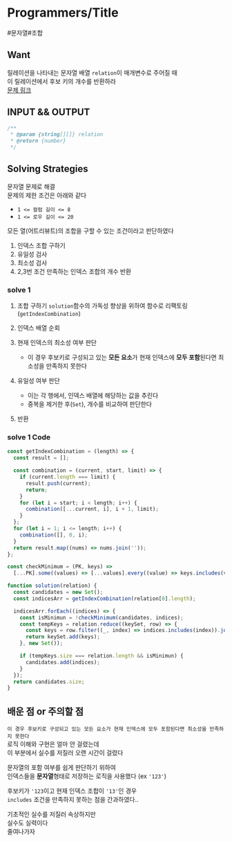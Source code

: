 # Programmers/Title

#문자열#조합

## Want

릴레이션을 나타내는 문자열 배열 `relation`이 매개변수로 주어질 때  
이 릴레이션에서 후보 키의 개수를 반환하라  
[문제 링크](https://school.programmers.co.kr/learn/courses/30/lessons/42890)

## INPUT && OUTPUT

```js
/**
 * @param {string[][]} relation
 * @return {number}
 */
```

## Solving Strategies

문자열 문제로 해결  
문제의 제한 조건은 아래와 같다

- `1 <= 컬럼 길이 <= 8`
- `1 <= 로우 길이 <= 20`

모든 열(어트리뷰트)의 조합을 구할 수 있는 조건이라고 판단하였다

1. 인덱스 조합 구하기
2. 유일성 검사
3. 최소성 검사
4. 2,3번 조건 만족하는 인덱스 조합의 개수 반환

### solve 1

1. 조합 구하기 `solution`함수의 가독성 향상을 위하여 함수로 리팩토링(`getIndexCombination`)
2. 인덱스 배열 순회
3. 현재 인덱스의 최소성 여부 판단

   - 이 경우 후보키로 구성되고 있는 **모든 요소**가 현재 인덱스에 **모두 포함**된다면 최소성을 만족하지 못한다

4. 유일성 여부 판단

   - 이는 각 행에서, 인덱스 배열에 해당하는 값을 추린다
   - 중복을 제거한 후(`Set`), 개수를 비교하여 판단한다

5. 반환

### solve 1 Code

```js
const getIndexCombination = (length) => {
  const result = [];

  const combination = (current, start, limit) => {
    if (current.length === limit) {
      result.push(current);
      return;
    }
    for (let i = start; i < length; i++) {
      combination([...current, i], i + 1, limit);
    }
  };
  for (let i = 1; i <= length; i++) {
    combination([], 0, i);
  }
  return result.map((nums) => nums.join(''));
};

const checkMinimum = (PK, keys) =>
  [...PK].some((values) => [...values].every((value) => keys.includes(value)));

function solution(relation) {
  const candidates = new Set();
  const indicesArr = getIndexCombination(relation[0].length);

  indicesArr.forEach((indices) => {
    const isMinimun = !checkMinimum(candidates, indices);
    const tempKeys = relation.reduce((keySet, row) => {
      const keys = row.filter((_, index) => indices.includes(index)).join('');
      return keySet.add(keys);
    }, new Set());

    if (tempKeys.size === relation.length && isMinimun) {
      candidates.add(indices);
    }
  });
  return candidates.size;
}
```

## 배운 점 or 주의할 점

`이 경우 후보키로 구성되고 있는 모든 요소가 현재 인덱스에 모두 포함된다면 최소성을 만족하지 못한다`  
로직 이해와 구현은 얼마 안 걸렸는데  
이 부분에서 실수를 저질러 오랜 시간이 걸렸다

문자열의 포함 여부를 쉽게 판단하기 위하여  
인덱스들을 **문자열**형태로 저장하는 로직을 사용했다 (ex `'123'`)

후보키가 `'123`이고 현재 인덱스 조합이 `'13'`인 경우  
`includes` 조건을 만족하지 못하는 점을 간과하였다..

기초적인 실수를 저질러 속상하지만  
실수도 실력이다  
줄여나가자
